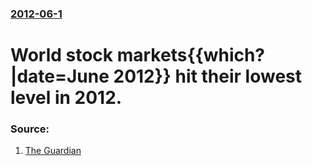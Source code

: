 ### [2012-06-1](/news/2012/06/1/index.md)

# World stock markets{{which?|date=June 2012}} hit their lowest level in 2012. 




### Source:

1. [The Guardian](http://www.guardian.co.uk/business/2012/jun/01/world-markets-global-crisis-deepens)
